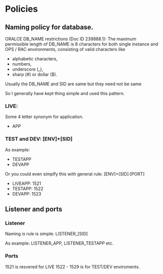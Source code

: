 # Policies  


## Naming policy for database.

ORALCE DB_NAME restrictions (Doc ID 239888.1): 
 The maximum permissible length of DB_NAME is 8 characters for both single instance and 
 OPS / RAC environments, consisting of valid characters like
 -  alphabetic characters, 
 -  numbers, 
 -  underscore (_),  
 -  sharp (#) or dollar ($).

Usually the DB_NAME and SID are same but they need not be same


So I generally have kept thing simple and used this pattern.


### LIVE:
Some 4 letter synonym for application.

- APP

### TEST and DEV: [ENV]+[SID]

As example: 
- TESTAPP
- DEVAPP

Or you could even simplfy this with general rule: [ENV]+[SID]:[PORT]

- LIVEAPP: 1521
- TESTAPP: 1522
- DEVAPP: 1523

## Listener and ports

### Listener

Naming is rule is simple: LISTENER_[SID]

As example: LISTENER_APP, LISTENER_TESTAPP etc.

### Ports
1521 is resvered for LIVE
1522 - 1529 is for TEST/DEV enviroments.



